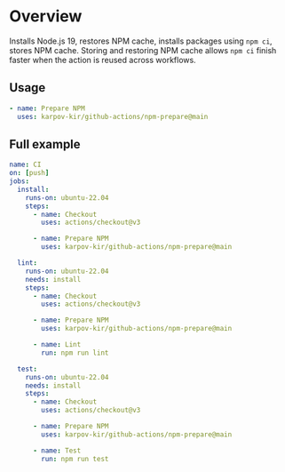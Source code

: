 # Overview

Installs Node.js 19, restores NPM cache, installs packages using `npm ci`, stores NPM cache. Storing and restoring NPM cache allows `npm ci` finish faster when the action is reused across workflows.

## Usage

```yml
- name: Prepare NPM
  uses: karpov-kir/github-actions/npm-prepare@main
```

## Full example

```yml
name: CI
on: [push]
jobs:
  install:
    runs-on: ubuntu-22.04
    steps:
      - name: Checkout
        uses: actions/checkout@v3

      - name: Prepare NPM
        uses: karpov-kir/github-actions/npm-prepare@main

  lint:
    runs-on: ubuntu-22.04
    needs: install
    steps:
      - name: Checkout
        uses: actions/checkout@v3

      - name: Prepare NPM
        uses: karpov-kir/github-actions/npm-prepare@main

      - name: Lint
        run: npm run lint

  test:
    runs-on: ubuntu-22.04
    needs: install
    steps:
      - name: Checkout
        uses: actions/checkout@v3

      - name: Prepare NPM
        uses: karpov-kir/github-actions/npm-prepare@main

      - name: Test
        run: npm run test
```
